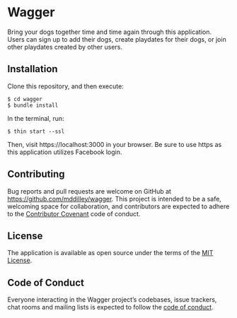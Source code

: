 # Wagger

Bring your dogs together time and time again through this application. Users can sign up to add their dogs, create playdates for their dogs, or join other playdates created by other users.

## Installation

Clone this repository, and then execute:

    $ cd wagger
    $ bundle install

In the terminal, run:

    $ thin start --ssl

Then, visit https://localhost:3000 in your browser. Be sure to use https as this application utilizes Facebook login.

## Contributing

Bug reports and pull requests are welcome on GitHub at https://github.com/mddilley/wagger. This project is intended to be a safe, welcoming space for collaboration, and contributors are expected to adhere to the [Contributor Covenant](http://contributor-covenant.org) code of conduct.

## License

The application is available as open source under the terms of the [MIT License](https://opensource.org/licenses/MIT).

## Code of Conduct

Everyone interacting in the Wagger project’s codebases, issue trackers, chat rooms and mailing lists is expected to follow the [code of conduct](https://github.com/mddilley/wagger/blob/master/CODE_OF_CONDUCT.md).

